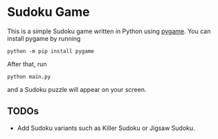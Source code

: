 # Sudoku Game

This is a simple Sudoku game written in Python using
[pygame](https://www.pygame.org/docs/). You can install pygame by running

```(shell)
python -m pip install pygame
```

After that, run

```(shell)
python main.py
```

and a Sudoku puzzle will appear on your screen.

## TODOs

- Add Sudoku variants such as Killer Sudoku or Jigsaw Sudoku.
